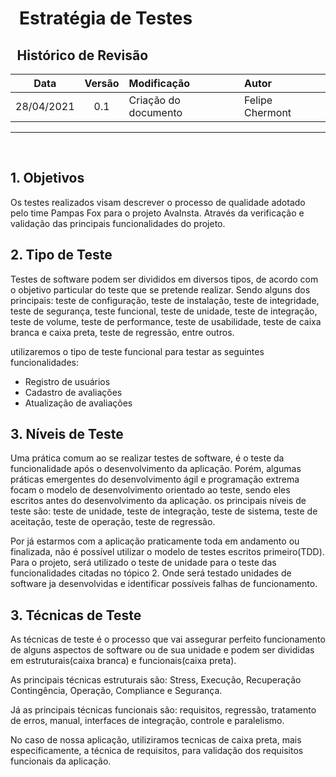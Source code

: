 # &ensp;Estratégia de Testes

## &ensp;Histórico de Revisão

 Data       | Versão | Modificação           | Autor             
 :--------: | :----: | :-------------------- | :------------
 28/04/2021 | 0.1    | Criação do documento  | Felipe Chermont
---

</br>

## 1. Objetivos
  Os testes realizados visam descrever o processo de qualidade adotado pelo time Pampas Fox para o projeto AvaInsta. Através da verificação e validação das principais funcionalidades do projeto.

## 2. Tipo de Teste
Testes de software podem ser divididos em diversos tipos, de acordo com o objetivo particular do teste que se pretende realizar. Sendo alguns dos principais: teste de configuração, teste de instalação, teste de integridade, teste de segurança, teste funcional, teste de unidade, teste de integração, teste de volume, teste de performance, teste de usabilidade, teste de caixa branca e caixa preta, teste de regressão, entre outros.

utilizaremos o tipo de teste funcional para testar as seguintes funcionalidades:

* Registro de usuários
* Cadastro de avaliações
* Atualização de avaliações


## 3. Níveis de Teste
Uma prática comum ao se realizar testes de software, é o teste da funcionalidade após o desenvolvimento da aplicação. Porém, algumas práticas emergentes do desenvolvimento ágil e programação extrema focam o modelo de desenvolvimento orientado ao teste, sendo eles escritos antes do desenvolvimento da aplicação.
os principais níveis de teste são: teste de unidade, teste de integração, teste de sistema, teste de aceitação, teste de operação, teste de regressão.

Por já estarmos com a aplicação praticamente toda em andamento ou finalizada, não é possível utilizar o modelo de testes escritos primeiro(TDD). Para o projeto, será utilizado o teste de unidade para o teste das funcionalidades citadas no tópico 2. Onde será testado unidades de software ja desenvolvidas e identificar possíveis falhas de funcionamento.

## 3. Técnicas de Teste
As técnicas de teste é o processo que vai assegurar perfeito funcionamento de alguns aspectos de software ou de sua unidade e podem ser divididas em estruturais(caixa branca) e funcionais(caixa preta).

As principais técnicas estruturais são: Stress, Execução, Recuperação Contingência, Operação, Compliance e Segurança.

Já as principais técnicas funcionais são: requisitos, regressão, tratamento de erros, manual, interfaces de integração, controle e paralelismo.

No caso de nossa aplicação, utiliziramos tecnicas de caixa preta, mais especificamente, a técnica de requisitos, para validação dos requisitos funcionais da aplicação.
